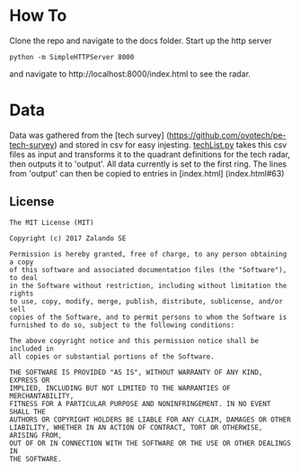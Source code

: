# How To

Clone the repo and navigate to the docs folder. Start up the http server

```
python -m SimpleHTTPServer 8000
```

and navigate to http://localhost:8000/index.html to see the radar.

# Data

Data was gathered from the [tech survey] (https://github.com/ovotech/pe-tech-survey) and stored in csv for easy injesting.
[techList.py](techList.py) takes this csv files as input and transforms it to the 
quadrant definitions for the tech radar, then outputs it to 'output'. All data 
currently is set to the first ring. The lines from 'output' can then be copied 
to entries in [index.html] (index.html#63)

## License

```
The MIT License (MIT)

Copyright (c) 2017 Zalando SE

Permission is hereby granted, free of charge, to any person obtaining a copy
of this software and associated documentation files (the "Software"), to deal
in the Software without restriction, including without limitation the rights
to use, copy, modify, merge, publish, distribute, sublicense, and/or sell
copies of the Software, and to permit persons to whom the Software is
furnished to do so, subject to the following conditions:

The above copyright notice and this permission notice shall be included in
all copies or substantial portions of the Software.

THE SOFTWARE IS PROVIDED "AS IS", WITHOUT WARRANTY OF ANY KIND, EXPRESS OR
IMPLIED, INCLUDING BUT NOT LIMITED TO THE WARRANTIES OF MERCHANTABILITY,
FITNESS FOR A PARTICULAR PURPOSE AND NONINFRINGEMENT. IN NO EVENT SHALL THE
AUTHORS OR COPYRIGHT HOLDERS BE LIABLE FOR ANY CLAIM, DAMAGES OR OTHER
LIABILITY, WHETHER IN AN ACTION OF CONTRACT, TORT OR OTHERWISE, ARISING FROM,
OUT OF OR IN CONNECTION WITH THE SOFTWARE OR THE USE OR OTHER DEALINGS IN
THE SOFTWARE.
```
